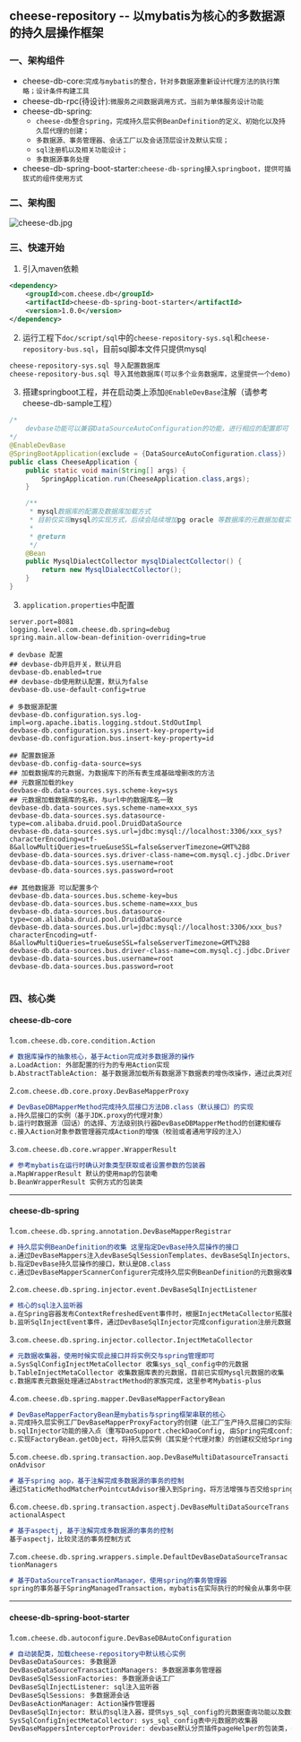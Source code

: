 ## cheese-repository -- 以mybatis为核心的多数据源的持久层操作框架

### 一、架构组件
- cheese-db-core:`完成与mybatis的整合，针对多数据源重新设计代理方法的执行策略；设计条件构建工具`
- cheese-db-rpc(待设计):`微服务之间数据调用方式，当前为单体服务设计功能`
- cheese-db-spring:
    - `cheese-db整合spring，完成持久层实例BeanDefinition的定义、初始化以及持久层代理的创建；`
    - `多数据源、事务管理器、会话工厂以及会话顶层设计及默认实现；`
    - `sql注册机以及相关功能设计；`
    - `多数据源事务处理`
- cheese-db-spring-boot-starter:`cheese-db-spring接入springboot，提供可插拔式的组件使用方式`

### 二、架构图
![cheese-db.jpg](https://www.showdoc.com.cn/server/api/attachment/visitFile?sign=f1ed8a078a7e2072f8a2db74734fa32b "[cheese-db.jpg")


### 三、快速开始
1. 引入maven依赖
```xml
<dependency>
    <groupId>com.cheese.db</groupId>
    <artifactId>cheese-db-spring-boot-starter</artifactId>
    <version>1.0.0</version>
</dependency>
```
2. 运行工程下`doc/script/sql`中的`cheese-repository-sys.sql`和`cheese-repository-bus.sql`，目前sql脚本文件只提供mysql
```markdown
cheese-repository-sys.sql 导入配置数据库
cheese-repository-bus.sql 导入其他数据库(可以多个业务数据库，这里提供一个demo)

```

3. 搭建springboot工程，并在启动类上添加`@EnableDevBase`注解（请参考cheese-db-sample工程）
```java
/*
	devbase功能可以兼容DataSourceAutoConfiguration的功能，进行相应的配置即可
*/
@EnableDevBase
@SpringBootApplication(exclude = {DataSourceAutoConfiguration.class})
public class CheeseApplication {
    public static void main(String[] args) {
        SpringApplication.run(CheeseApplication.class,args);
    }

    /**
     * mysql数据库的配置及数据库加载方式
     * 目前仅实现mysql的实现方式，后续会陆续增加pg oracle 等数据库的元数据加载实现
     * 
     * @return
     */
    @Bean
    public MysqlDialectCollector mysqlDialectCollector() {
        return new MysqlDialectCollector();
    }
}
```
3. `application.properties`中配置
```properties
server.port=8081
logging.level.com.cheese.db.spring=debug
spring.main.allow-bean-definition-overriding=true

# devbase 配置
## devbase-db开启开关，默认开启
devbase-db.enabled=true
## devbase-db使用默认配置，默认为false
devbase-db.use-default-config=true

# 多数据源配置
devbase-db.configuration.sys.log-impl=org.apache.ibatis.logging.stdout.StdOutImpl
devbase-db.configuration.sys.insert-key-property=id
devbase-db.configuration.bus.insert-key-property=id

## 配置数据源
devbase-db.config-data-source=sys
## 加载数据库的元数据，为数据库下的所有表生成基础增删改的方法
## 元数据加载的key
devbase-db.data-sources.sys.scheme-key=sys
## 元数据加载数据库的名称，与url中的数据库名一致
devbase-db.data-sources.sys.scheme-name=xxx_sys
devbase-db.data-sources.sys.datasource-type=com.alibaba.druid.pool.DruidDataSource
devbase-db.data-sources.sys.url=jdbc:mysql://localhost:3306/xxx_sys?characterEncoding=utf-8&allowMultiQueries=true&useSSL=false&serverTimezone=GMT%2B8
devbase-db.data-sources.sys.driver-class-name=com.mysql.cj.jdbc.Driver
devbase-db.data-sources.sys.username=root
devbase-db.data-sources.sys.password=root

## 其他数据源 可以配置多个 
devbase-db.data-sources.bus.scheme-key=bus
devbase-db.data-sources.bus.scheme-name=xxx_bus
devbase-db.data-sources.bus.datasource-type=com.alibaba.druid.pool.DruidDataSource
devbase-db.data-sources.bus.url=jdbc:mysql://localhost:3306/xxx_bus?characterEncoding=utf-8&allowMultiQueries=true&useSSL=false&serverTimezone=GMT%2B8
devbase-db.data-sources.bus.driver-class-name=com.mysql.cj.jdbc.Driver
devbase-db.data-sources.bus.username=root
devbase-db.data-sources.bus.password=root


```

### 四、核心类

#### cheese-db-core
1.`com.cheese.db.core.condition.Action`
```markdown
# 数据库操作的抽象核心，基于Action完成对多数据源的操作
a.LoadAction: 外部配置的行为的专用Action实现
b.AbstractTableAction: 基于数据源加载所有数据源下数据表的增伤改操作，通过此类对应子类实现

```

2.`com.cheese.db.core.proxy.DevBaseMapperProxy`
```markdown
# DevBaseDBMapperMethod完成持久层接口方法DB.class（默认接口）的实现
a.持久层接口的实例（基于JDK.proxy的代理对象）
b.运行时数据源（回话）的选择、方法级别执行器DevBaseDBMapperMethod的创建和缓存
c.接入Action对象参数管理器完成Action的增强（校验或者通用字段的注入）
```

3.`com.cheese.db.core.wrapper.WrapperResult`
```markdown
# 参考mybatis在运行时确认对象类型获取或者设置参数的包装器
a.MapWrapperResult 默认的使用map的包装嘞
b.BeanWrapperResult 实例方式的包装类
```
<hr/>

#### cheese-db-spring

1.`com.cheese.db.spring.annotation.DevBaseMapperRegistrar`
```markdown
# 持久层实例BeanDefinition的收集 这里指定DevBase持久层操作的接口
a.通过DevBaseMappers注入devBaseSqlSessionTemplates、devBaseSqlInjectors、devBaseActionManager实例的名称
b.指定DevBase持久层操作的接口，默认是DB.class
c.通过DevBaseMapperScannerConfigurer完成持久层实例BeanDefinition的元数据收集与注册

```

2.`com.cheese.db.spring.injector.event.DevBaseSqlInjectListener`
```markdown
# 核心的sql注入监听器
a.在Spring容器发布ContextRefreshedEvent事件时，根据InjectMetaCollector拓展收集需要注册的配置以及数据库表的操作
b.监听SqlInjectEvent事件，通过DevBaseSqlInjector完成configuration注册元数据的Statement的操作

```

3.`com.cheese.db.spring.injector.collector.InjectMetaCollector`
```markdown
# 元数据收集器，使用时候实现此接口并将实例交与spring管理即可
a.SysSqlConfigInjectMetaCollector 收集sys_sql_config中的元数据
b.TableInjectMetaCollector 收集数据库表的元数据，目前已实现Mysql元数据的收集
c.数据库表元数据处理通过AbstractMethod的家族完成，这里参考Mybatis-plus

```

4.`com.cheese.db.spring.mapper.DevBaseMapperFactoryBean`
```markdown
# DevBaseMapperFactoryBean是mybatis与spring框架串联的核心
a.完成持久层实例工厂DevBaseMapperProxyFactory的创建（此工厂生产持久层接口的实际执行对象，）
b.sqlInjector功能的接入点（重写DaoSupport.checkDaoConfig, 由Spring完成configuration注册元数据的Statement的操作，元数据这里指sql_config的获取方式、scheme元数据的获取方式）
c.实现FactoryBean.getObject，将持久层实例（其实是个代理对象）的创建权交给Spring管理

```

5.`com.cheese.db.spring.transaction.aop.DevBaseMultiDatasourceTransactionAdvisor`
```markdown
# 基于spring aop，基于注解完成多数据源的事务的控制
通过StaticMethodMatcherPointcutAdvisor接入到Spring，将方法增强与否交给spring判断

```

6.`com.cheese.db.spring.transaction.aspectj.DevBaseMultiDataSourceTransactionalAspect`
```markdown
# 基于aspectj, 基于注解完成多数据源的事务的控制
基于aspectj，比较灵活的事务控制方式

```

7.`com.cheese.db.spring.wrappers.simple.DefaultDevBaseDataSourceTransactionManagers`
```markdown
# 基于DataSourceTransactionManager，使用spring的事务管理器 
spring的事务基于SpringManagedTransaction，mybatis在实际执行的时候会从事务中获取connection, 如果开启了事务connection是储存在TransactionSynchronizationManager中，用的是ThreadLocal

```
<hr/>

#### cheese-db-spring-boot-starter

1.`com.cheese.db.autoconfigure.DevBaseDBAutoConfiguration`
```markdown
# 自动装配类，加载cheese-repository中默认核心实例
DevBaseDataSources: 多数据源
DevBaseDataSourceTransactionManagers: 多数据源事务管理器
DevBaseSqlSessionFactories: 多数据源会话工厂
DevBaseSqlInjectListener: sql注入监听器
DevBaseSqlSessions: 多数据源会话
DevBaseActionManager: Action操作管理器
DevBaseSqlInjector: 默认的sql注入器，提供sys_sql_config的元数据查询功能以及数据库元数据查询功能
SysSqlConfigInjectMetaCollector: sys_sql_config表中元数据的收集器
DevBaseMappersInterceptorProvider: devbase默认分页插件pageHelper的包装类，考虑到考虑devBase和其他持久层框架共同时的隔离处理

```